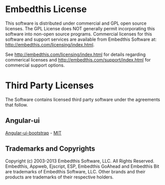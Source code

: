 Embedthis License
===

This software is distributed under commercial and GPL open source licenses. The GPL License does NOT generally permit incorporating this software into non-open source programs. Commercial licenses for this software and support services are available from Embedthis Software at: http://embedthis.com/licensing/index.html.  

See http://embedthis.com/licensing/index.html for details regarding commerical licenses and
http://embedthis.com/support/index.html for commercial support options.

Third Party Licenses
===

The Software contains licensed third party software under the agreements that follow.

Angular-ui
---

[Angular-ui-bootstrap](http://angular-ui.github.io) - [MIT](http://opensource.org/licenses/MIT)

Trademarks and Copyrights
---
Copyright (c) 2003-2013 Embedthis Software, LLC. All Rights Reserved.
Embedthis, Appweb, Ejscript, ESP, Embedthis GoAhead and Embedthis Bit are trademarks of Embedthis Software, LLC. Other brands and their products are trademarks of their respective holders.
